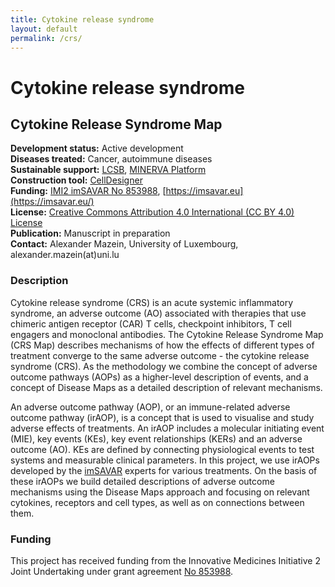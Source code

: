 ```yaml
---
title: Cytokine release syndrome
layout: default
permalink: /crs/
---
```


# Cytokine release syndrome
## Cytokine Release Syndrome Map

**Development status:** Active development  
**Diseases treated:** Cancer, autoimmune diseases  
**Sustainable support:** [LCSB](http://wwwen.uni.lu/lcsb), [MINERVA Platform](https://minerva.pages.uni.lu/)  
**Construction tool:** [CellDesigner](https://www.celldesigner.org/)  
**Funding:** [IMI2 imSAVAR No 853988](https://www.imi.europa.eu/projects-results/project-factsheets/imsavar), [https://imsavar.eu](https://imsavar.eu/)  
**License:** [Creative Commons Attribution 4.0 International (CC BY 4.0) License](https://creativecommons.org/licenses/by/4.0/)  
**Publication:** Manuscript in preparation   
**Contact:** Alexander Mazein, University of Luxembourg, alexander.mazein(at)uni.lu  

### Description

Cytokine release syndrome (CRS) is an acute systemic inflammatory syndrome, an adverse outcome (AO) associated with therapies that use chimeric antigen receptor (CAR) T cells, checkpoint inhibitors, T cell engagers and monoclonal antibodies. The Cytokine Release Syndrome Map (CRS Map) describes mechanisms of how the effects of different types of treatment converge to the same adverse outcome - the cytokine release syndrome (CRS). As the methodology we combine the concept of adverse outcome pathways (AOPs) as a higher-level description of events, and a concept of Disease Maps as a detailed description of relevant mechanisms.

An adverse outcome pathway (AOP), or an immune-related adverse outcome pathway (irAOP), is a concept that is used to visualise and study adverse effects of treatments. An irAOP includes a molecular initiating event (MIE), key events (KEs), key event relationships (KERs) and an adverse outcome (AO). KEs are defined by connecting physiological events to test systems and measurable clinical parameters. In this project, we use irAOPs developed by the [imSAVAR](https://imsavar.eu/) experts for various treatments. On the basis of these irAOPs we build detailed descriptions of adverse outcome mechanisms using the Disease Maps approach and focusing on relevant cytokines, receptors and cell types, as well as on connections between them.

### Funding

This project has received funding from the Innovative Medicines Initiative 2 Joint Undertaking under grant agreement [No 853988](https://www.imi.europa.eu/projects-results/project-factsheets/imsavar).
